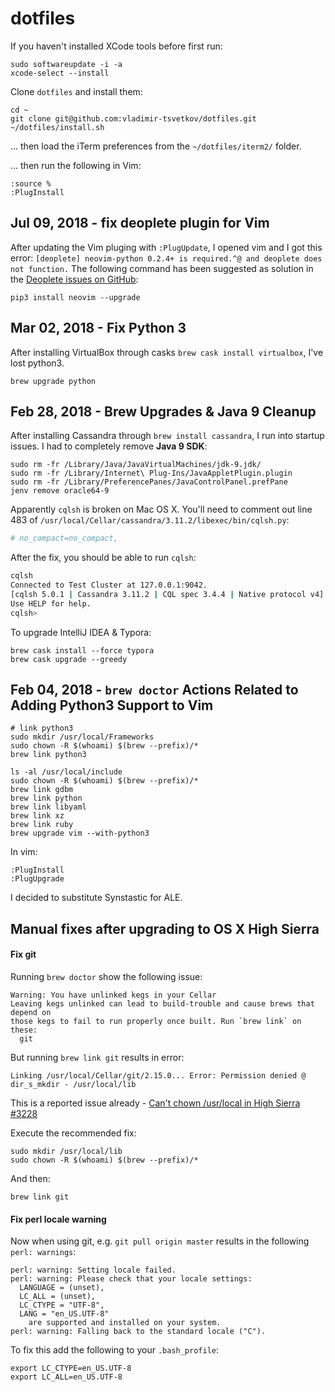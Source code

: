 # dotfiles

If you haven't installed XCode tools before first run:

    sudo softwareupdate -i -a
    xcode-select --install

Clone `dotfiles` and install them:

    cd ~
    git clone git@github.com:vladimir-tsvetkov/dotfiles.git
    ~/dotfiles/install.sh

… then load the iTerm preferences from the `~/dotfiles/iterm2/` folder.

… then run the following in Vim:

    :source %
    :PlugInstall

## Jul 09, 2018 - fix deoplete plugin for Vim

After updating the Vim pluging with `:PlugUpdate`, I opened vim and I got this error: `[deoplete] neovim-python 0.2.4+ is required.^@ and deoplete does not function.`
The following command has been suggested as solution in the [Deoplete issues on GitHub](https://github.com/Shougo/deoplete.nvim/issues/694):

    pip3 install neovim --upgrade

## Mar 02, 2018 - Fix Python 3

After installing VirtualBox through casks `brew cask install virtualbox`, I've lost python3.

    brew upgrade python

## Feb 28, 2018 - Brew Upgrades & Java 9 Cleanup

After installing Cassandra through `brew install cassandra`, I run into startup issues.
I had to completely remove **Java 9 SDK**:

    sudo rm -fr /Library/Java/JavaVirtualMachines/jdk-9.jdk/
    sudo rm -fr /Library/Internet\ Plug-Ins/JavaAppletPlugin.plugin
    sudo rm -fr /Library/PreferencePanes/JavaControlPanel.prefPane
    jenv remove oracle64-9


Apparently `cqlsh` is broken on Mac OS X. You'll need to comment out line 483 of `/usr/local/Cellar/cassandra/3.11.2/libexec/bin/cqlsh.py`:
```python
# no_compact=no_compact,
```

After the fix, you should be able to run `cqlsh`:
```bash
cqlsh
Connected to Test Cluster at 127.0.0.1:9042.
[cqlsh 5.0.1 | Cassandra 3.11.2 | CQL spec 3.4.4 | Native protocol v4]
Use HELP for help.
cqlsh>
```

To upgrade IntelliJ IDEA & Typora:

    brew cask install --force typora
    brew cask upgrade --greedy

## Feb 04, 2018 - `brew doctor` Actions Related to Adding Python3 Support to Vim 

    # link python3
    sudo mkdir /usr/local/Frameworks
    sudo chown -R $(whoami) $(brew --prefix)/*
    brew link python3
    
    ls -al /usr/local/include
    sudo chown -R $(whoami) $(brew --prefix)/*
    brew link gdbm
    brew link python
    brew link libyaml
    brew link xz
    brew link ruby
    brew upgrade vim --with-python3

In vim:

    :PlugInstall
    :PlugUpgrade

I decided to substitute Synstastic for ALE.

## Manual fixes after upgrading to OS X High Sierra

#### Fix git

Running `brew doctor` show the following issue:

```
Warning: You have unlinked kegs in your Cellar
Leaving kegs unlinked can lead to build-trouble and cause brews that depend on
those kegs to fail to run properly once built. Run `brew link` on these:
  git
```

But running `brew link git` results in error:

```
Linking /usr/local/Cellar/git/2.15.0... Error: Permission denied @ dir_s_mkdir - /usr/local/lib
```

This is a reported issue already - [Can't chown /usr/local in High Sierra #3228][brew-issue-3228]

Execute the recommended fix:

    sudo mkdir /usr/local/lib
    sudo chown -R $(whoami) $(brew --prefix)/*

And then:

    brew link git

#### Fix perl locale warning

Now when using git, e.g. `git pull origin master` results in the following `perl: warnings`:

```
perl: warning: Setting locale failed.
perl: warning: Please check that your locale settings:
  LANGUAGE = (unset),
  LC_ALL = (unset),
  LC_CTYPE = "UTF-8",
  LANG = "en_US.UTF-8"
    are supported and installed on your system.
perl: warning: Falling back to the standard locale ("C").
```

To fix this add the following to your `.bash_profile`:

    export LC_CTYPE=en_US.UTF-8
    export LC_ALL=en_US.UTF-8

[brew-issue-3228]: https://github.com/Homebrew/brew/issues/3228
